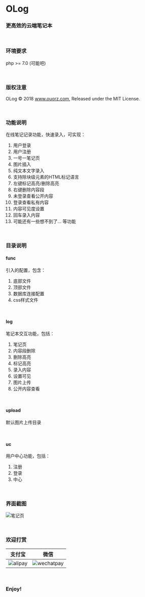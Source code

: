 # OLog
### 更高效的云端笔记本
<br/>


### 环境要求
php >= 7.0 (可能吧)

<br/>


### 版权注意
OLog © 2018 www.ouorz.com, Released under the MIT License.

<br/>


### 功能说明
在线笔记记录功能，快速录入，可实现：
1. 用户登录
2. 用户注册
3. 一号一笔记页
4. 图片插入
5. 纯文本文字录入
6. 支持除块级元素的HTML标记语言
7. 左键标记高亮/删除高亮
8. 右键删除内容段
9. 未登录查看公开内容
10. 登录查看私有内容
11. 内容可见度设置
12. 回车录入内容
13. 可能还有一些想不到了...
等功能

<br/>

### 目录说明
#### func
引入的配置，包含：
1. 底部文件
2. 顶部文件
3. 数据库连接配置
4. css样式文件

<br/>

#### log
笔记本交互功能，包括：
1. 笔记页
2. 内容段删除
3. 删除高亮
4. 标记高亮
5. 录入内容
6. 设置可见
7. 图片上传
8. 公开内容查看

<br/>

#### upload
默认图片上传目录

<br/>

#### uc
用户中心功能，包括：
1. 注册
2. 登录
3. 中心

<br/>

### 界面截图
![笔记页](https://static.ouorz.com/QQ20190205-131855@2x.png)


<br/>


### 欢迎打赏
| 支付宝        | 微信   |
| --------   | --------  |
| ![alipay](https://static.ouorz.com/alipay.png)|![wechatpay](https://static.ouorz.com/wechatpay.png)|

<br/>

### Enjoy!
